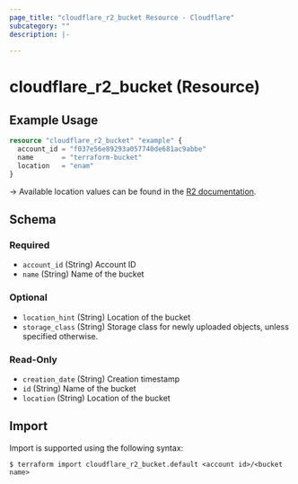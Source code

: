 ```yaml
---
page_title: "cloudflare_r2_bucket Resource - Cloudflare"
subcategory: ""
description: |-
  
---
```


# cloudflare_r2_bucket (Resource)

## Example Usage

```terraform
resource "cloudflare_r2_bucket" "example" {
  account_id = "f037e56e89293a057740de681ac9abbe"
  name       = "terraform-bucket"
  location   = "enam"
}
```

-> Available location values can be found in the [R2 documentation](https://developers.cloudflare.com/r2/reference/data-location/#available-hints).

<!-- schema generated by tfplugindocs -->
## Schema

### Required

- `account_id` (String) Account ID
- `name` (String) Name of the bucket

### Optional

- `location_hint` (String) Location of the bucket
- `storage_class` (String) Storage class for newly uploaded objects, unless specified otherwise.

### Read-Only

- `creation_date` (String) Creation timestamp
- `id` (String) Name of the bucket
- `location` (String) Location of the bucket

## Import

Import is supported using the following syntax:

```shell
$ terraform import cloudflare_r2_bucket.default <account id>/<bucket name>
```
